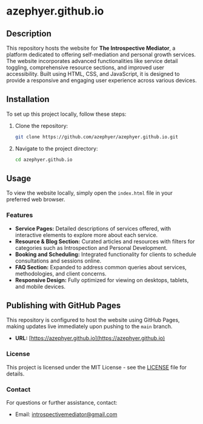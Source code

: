 # azephyer.github.io

## Description
This repository hosts the website for **The Introspective Mediator**, a platform dedicated to offering self-mediation and personal growth services. The website incorporates advanced functionalities like service detail toggling, comprehensive resource sections, and improved user accessibility. Built using HTML, CSS, and JavaScript, it is designed to provide a responsive and engaging user experience across various devices.

## Installation
To set up this project locally, follow these steps:

1. Clone the repository:
    ```bash
    git clone https://github.com/azephyer/azephyer.github.io.git
    ```
2. Navigate to the project directory:
    ```bash
    cd azephyer.github.io
    ```

## Usage
To view the website locally, simply open the `index.html` file in your preferred web browser.

### Features
- **Service Pages:** Detailed descriptions of services offered, with interactive elements to explore more about each service.
- **Resource & Blog Section:** Curated articles and resources with filters for categories such as Introspection and Personal Development.
- **Booking and Scheduling:** Integrated functionality for clients to schedule consultations and sessions online.
- **FAQ Section:** Expanded to address common queries about services, methodologies, and client concerns.
- **Responsive Design:** Fully optimized for viewing on desktops, tablets, and mobile devices.

## Publishing with GitHub Pages
This repository is configured to host the website using GitHub Pages, making updates live immediately upon pushing to the `main` branch.

- **URL:** [https://azephyer.github.io](https://azephyer.github.io)

### License
This project is licensed under the MIT License - see the [LICENSE](LICENSE) file for details.

### Contact
For questions or further assistance, contact:
- Email: introspectivemediator@gmail.com
